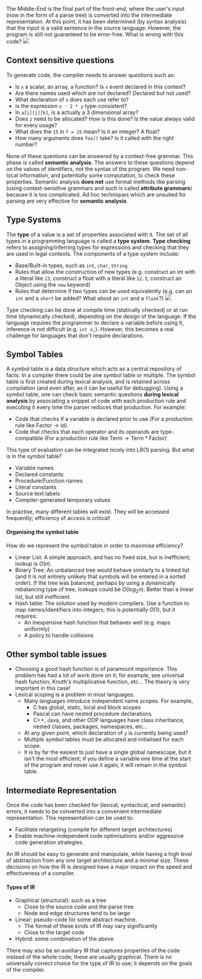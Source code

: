 The Middle-End is the final part of the front-end, where the user's input (now in the form of a parse tree) is converted into the intermediate representation.
At this point, it has been determined (by syntax analysis) that the input is a valid sentence in the source language. However, the program is still not guaranteed to be error-free. What is wrong with this code?
![](Pasted%20image%2020230308121527.png)
## Context sensitive questions
To generate code, the compiler needs to answer questions such as:
- Is `x` a scalar, an array, a function? Is `x` event declared in this context?
- Are there names used which are not declared? Declared but not used?
- What declaration of `x` does each use refer to?
- Is the expression `x - 2 * y` type-consistent?
- In `a[i][j][k]`, is a actually a 3 dimensional array?
- Does `z` need to be allocated? How is this done? Is the value always valid for every usage?
- What does the `15` in `f = 15` mean? Is it an integer? A float?
- How many arguments does `foo()` take? Is it called with the right number?

None of these questions can be answered by a context-free grammar.
This phase is called **semantic analysis**. The answers to these questions depend on the values of identifiers, not the syntax of the program. We need non-local information, and potentially some computation, to check these properties.
Semantic analysis **does not** use format methods like parsing (using context-sensitive grammars and such is called **attribute grammars**) because it is too complicated. Ad hoc techniques which are unsuited for parsing are very effective for **semantic analysis**.
## Type Systems
The **type** of a value is a set of properties associated with it. The set of all types in a programming language is called a **type system**.
**Type checking** refers to assigning/inferring types for expressions and checking that they are used in legal contexts.
The components of a type system include:
- Base/Built-in types, such as `int`, `char`, `String`
- Rules that allow the construction of new types (e.g. construct an int with a literal like `23`, construct a float with a literal like `12.3`, construct an Object using the `new` keyword)
- Rules that determine if two types can be used equivalently (e.g. can an `int` and a `short` be added? What about an `int` and a `float`?)
![](Pasted%20image%2020230308122226.png)

Type checking can be done at compile time (statically checked) or at run time (dynamically checked), depending on the design of the language.
If the language requires the programmer to declare a variable before using it, inference is not difficult (e.g. `int x;`). However, this becomes a real challenge for languages that don't require declarations.
## Symbol Tables
A symbol table is a data structure which acts as a central repository of facts. In a compiler there could be one symbol table or multiple.
The symbol table is first created during lexical analysis, and is retained across compilation (and even after, as it can be useful for debugging).
Using a symbol table, one can check basic semantic questions **during lexical analysis** by associating a snippet of code with each production rule and executing it every time the parser reduces that production. For example:
- Code that checks if a variable is declared prior to use (For a production rule like $\text{Factor} \rightarrow \text{id}$).
- Code that checks that each operator and its operands are type-compatible (For a production rule like $\text{Term} \rightarrow \text{Term} * \text{Factor}$)

This type of evaluation can be integrated nicely into LR(1) parsing.
But what is in the symbol table?
- Variable names
- Declared constants
- Procedure/Function names
- Literal constants
- Source text labels
- Compiler-generated temporary values

In practise, many different tables will exist. They will be accessed frequently; efficiency of access is critical!
#### Organising the symbol table
How do we represent the symbol table in order to maximise efficiency?
- Linear List: A simple approach, and has no fixed size, but is inefficient; lookup is $O(n)$.
- Binary Tree: An unbalanced tree would behave similarly to a linked list (and it is not entirely unlikely that symbols will be entered in a sorted order). If the tree was balanced, perhaps by using a dynamically rebalancing type of tree, lookups could be $O(log_2n)$. Better than a linear list, but still inefficient.
- Hash table: The solution used by modern compilers. Use a function to map names/identifiers into integers; this is potentially $O(1)$, but it requires:
	- An inexpensive hash function that behaves well (e.g. maps uniformly)
	- A policy to handle collisions

## Other symbol table issues
- Choosing a good hash function is of paramount importance. This problem has had a lot of work done on it; for example, see universal hash function, Knuth's multiplicative function, etc... The theory is very important in this case!
- Lexical scoping is a problem in most languages:
	- Many languages introduce independent name scopes. For example, 
		- C has global, static, local and block scopes
		- Pascal can have nested procedure declarations
		- C++, Java, and other OOP languages have class inheritance, nested classes, packages, namespaces, etc...
	- At any given point, which declaration of `y` is currently being used?
	- Multiple symbol tables must be allocated and initialised for each scope.
	- It is by far the easiest to just have a single global namescope, but it isn't the most efficient; if you define a variable one time at the start of the program and never use it again, it will remain in the symbol table.

## Intermediate Representation
Once the code has been checked for (lexical, syntactical, and semantic) errors, it needs to be converted into a convenient intermediate representation. This representation can be used to:
- Facilitate retargeting (compile for different target architectures)
- Enable machine-independent code optimisations and/or aggressive code generation strategies.

An IR should be easy to generate and manipulate, while having a high level of abstraction from any one target architecture and a minimal size. These decisions on how the IR is designed have a major impact on the speed and effectiveness of a compiler.

#### Types of IR
- Graphical (structural): such as a tree
	- Close to the source code and the parse tree
	- Node and edge structures tend to be large
- Linear: pseudo-code for some abstract machine.
	- The format of these kinds of IR may vary significantly
	- Close to the target code
- Hybrid: some combination of the above

There may also be an auxiliary IR that captures properties of the code instead of the whole code; these are usually graphical.
There is no universally correct choice for the type of IR to use; it depends on the goals of the compiler.